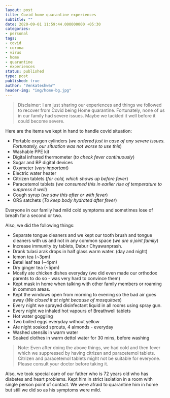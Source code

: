 ```yaml
---
layout: post
title: Covid home quarantine experiences
subtitle: ""
date: 2020-09-01 11:59:44.000000000 +05:30
categories:
- personal
tags:
- covid
- corona
- virus
- home
- quarantine
- experiences
status: published
type: post
published: true
author: "Venkateshwar"
header-img: "img/home-bg.jpg"
---
```



> Disclaimer: I am just sharing our experiences and things we followed to recover from Covid being Home quarantine. Fortunately, none of us in our family had severe issues. Maybe we tackled it well before it could become severe.

Here are the items we kept in hand to handle covid situation:

-   Portable oxygen cylinders (_we ordered just in case of any severe issues. Fortunately, our situation was not worse to use this_)
-   Washable PPE kit
-   Digital infrared thermometer (_to check fever continuously_)
-   Sugar and BP digital devices
-   Oxymeter (_very important_)
-   Electric water heater
-   Citrizen tablets (_for cold, which shows up before fever_)
-   Paracetemol tablets (_we consumed this in earlier rise of temperature to suppress it well_)
-   Cough syrup (_we saw this after or with fever_) 
-   ORS satchets (_To keep body hydrated after fever_)

Everyone in our family had mild cold symptoms and sometimes lose of breath for a second or two.

Also, we did the following things:

-   Separate tongue cleaners and we kept our tooth brush and tongue cleaners with us and not in any common space (_we are a joint family_)
-   Increase immunity by tablets, Dabur Chyawanprash.
-   Drank tulasi arak drops in half glass warm water. (day and night)
-   lemon tea (~3pm)
-   Betel leaf tea (~4pm)
-   Dry ginger tea (~5pm)
-   Mostly ate chicken dishes everyday (we did even made our orthodox parents to do so - was very hard to convince them)
-   Kept mask in home when talking with other family members or roaming in common areas.
-   Kept the windows open from morning to evening so the bad air goes away (_We closed it at night because of mosquitoes_)
-   Every night we sprayed disinfectant liquid in all rooms using spray gun.
-   Every night we inhaled hot vapours of Breathwell tablets
-   Hot water goggling
-   Two boiled eggs everyday without yellow
-   Ate night soaked sprouts, 4 almonds - everyday
-   Washed utensils in warm water
-   Soaked clothes in warm dettol water for 30 mins, before washing

> Note: Even after doing the above things, we had cold and then fever which we suppressed by having citrizen and paracetemol tablets. Citrizen and paracetemol tablets might not be suitable for everyone. Please consult your doctor before taking it.

Also, we took special care of our father who is 72 years old who has diabetes and heart problems. Kept him in strict isolation in a room with single person point of contact. We were afraid to quarantine him in home but still we did so as his symptoms were mild.
